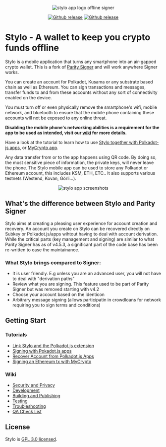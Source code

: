 <p align="center" style="margin-bottom: 0px !important;">
    <img src="./res/stylo-logos/stylo_logo-black-blue.png" alt="stylo app logo offline signer"/>
</p>
<div align="center">

[![Github release](./res/github-badge.png)](https://github.com/stylo-app/stylo/releases)
[![Github release](./res/google-play-badge.png)](https://play.google.com/store/apps/details?id=com.styloapp)

</div>

# Stylo - A wallet to keep you crypto funds offline

Stylo is a mobile application that turns any smartphone into an air-gapped crypto wallet. This is a fork of [Parity Signer](https://github.com/paritytech/parity-signer) and will work anywhere Signer works.

You can create an account for Polkadot, Kusama or any substrate based chain as well as Ethereum. You can sign transactions and messages, transfer funds to and from these accounts without any sort of connectivity enabled on the device.

You must turn off or even physically remove the smartphone's wifi, mobile network, and bluetooth to ensure that the mobile phone containing these accounts will not be exposed to any online threat.

**Disabling the mobile phone's networking abilities is a requirement for the app to be used as intended, visit our [wiki](./docs/wiki/Security-And-Privacy.md) for more details.**

Have a look at the tutorial to learn how to use [Stylo together with Polkadot-js apps](./docs/tutorials/Kusama-tutorial.md),  or [MyCrypto app](./docs/tutorials/MyCrypto-tutorial.md).

Any data transfer from or to the app happens using QR code. By doing so, the most sensitive piece of information, the private keys, will never leave the phone. The Stylo mobile app can be used to store any Polkadot or Ethereum account, this includes KSM, ETH, ETC.. It also supports various testnets (Westend, Kovan, Görli...).

<p align="center">
    <img src="./docs/screens.jpg" alt="stylo app screenshots"/>
</p>

## What's the difference between Stylo and Parity Signer

Stylo aims at creating a pleasing user experience for account creation and recovery. An account you create on Stylo can be recovered directly on Subkey or Polkadot.js/apps wihtout having to deal with account derivation. While the critical parts (key management and signing) are similar to what Parity Signer has as of v4.5.3, a significant part of the code base has been re-written to ease the maintainance.

### What Stylo brings compared to Signer:
- It is user friendly. E.g unless you are an advanced user, you will not have to deal with "derivation paths"
- Review what you are signing. This feature used to be part of Parity Signer but was removed starting with v4.2
- Choose your account based on the identicon
- Arbitrary message signing (allows participatin in crowdloans for network requiring you to sign terms and conditions)

## Getting Start

### Tutorials

- [Link Stylo and the Polkadot.js extension](./docs/tutorials/Crowdloan-tutorial.md)
- [Signing with Pokadot.js apps](./docs/tutorials/Kusama-tutorial.md)
- [Recover Account from Polkadot.js Apps](./docs/tutorials/Recover-Account-Polkadotjs.md)
- [Signing an Ethereum tx with MyCrypto](./docs/tutorials/MyCrypto-tutorial.md)
<!-- - [Update New Network](./docs/tutorials/New-Network.md)-->

### Wiki

- [Security and Privacy](./docs/wiki/Security-And-Privacy.md)
- [Development](./docs/wiki/Development.md)
- [Building and Publishing](./docs/wiki/Building-And-Publishing.md)
- [Testing](./docs/wiki/Test.md)
- [Troubleshooting](./docs/wiki/Troubleshooting.md)
- [QA Check List](./docs/wiki/QA.md)

## License

Stylo is [GPL 3.0 licensed](LICENSE).
